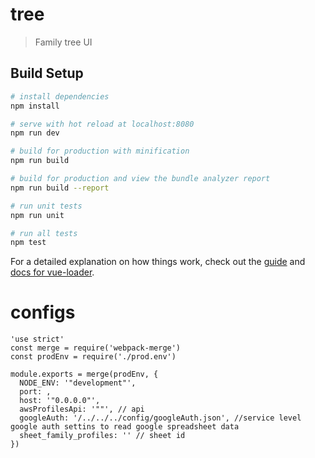 # tree

> Family tree UI

## Build Setup

``` bash
# install dependencies
npm install

# serve with hot reload at localhost:8080
npm run dev

# build for production with minification
npm run build

# build for production and view the bundle analyzer report
npm run build --report

# run unit tests
npm run unit

# run all tests
npm test
```

For a detailed explanation on how things work, check out the [guide](http://vuejs-templates.github.io/webpack/) and [docs for vue-loader](http://vuejs.github.io/vue-loader).

# configs
```
'use strict'
const merge = require('webpack-merge')
const prodEnv = require('./prod.env')

module.exports = merge(prodEnv, {
  NODE_ENV: '"development"',
  port: ,
  host: '"0.0.0.0"',
  awsProfilesApi: '""', // api
  googleAuth: '/../../../config/googleAuth.json', //service level google auth settins to read google spreadsheet data
  sheet_family_profiles: '' // sheet id
})
```
